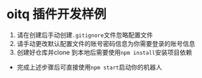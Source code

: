 # oitq 插件开发样例
1. 请在创建后手动创建`.gitignore`文件忽略配置文件
2. 请手动更改默认配置文件的账号密码信息为你需要登录的账号信息
3. 创建好仓库并clone 到本地后需要使用`npm install`安装项目依赖
- 完成上述步骤后可直接使用`npm start`启动你的机器人
